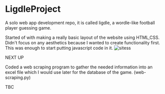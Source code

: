 # LigdleProject
A solo web app development repo, it is called ligdle, a wordle-like football player guessing game.


Started of with making a really basic layout of the website using HTML,CSS. Didn't focus on any aesthetics because I wanted to create functionality first. This was enough to start putting javascript code in it. 
![sitess](https://github.com/BarisErkut/LigdleProject/assets/92709942/19868d85-2f4c-4bea-ab87-eb844ea1239b)

  NEXT UP

Coded a web scraping program to gather the needed information into an excel file which I would use later for the database of the game.
(web-scraping.py) 


TBC
